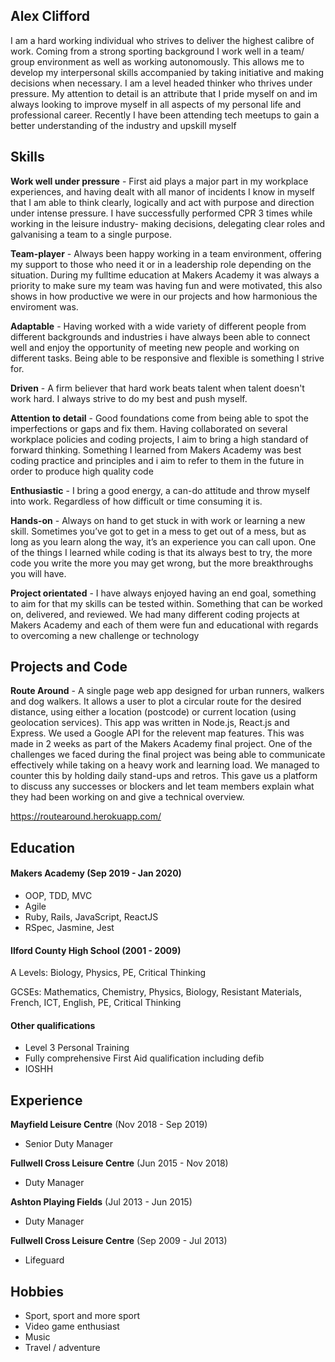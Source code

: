 ## Alex Clifford

I am a hard working individual who strives to deliver the highest calibre of work. Coming from a strong sporting background I work well in a team/ group environment as well as working autonomously. This allows me to develop my interpersonal skills accompanied by taking initiative and making decisions when necessary. I am a level headed thinker who thrives under pressure. My attention to detail is an attribute that I pride myself on and im always looking to improve myself in all aspects of my personal life and professional career. Recently I have been attending tech meetups to gain a better understanding of the industry and upskill myself

## Skills

**Work well under pressure** - First aid plays a major part in my workplace experiences, and having dealt with all manor of incidents I know in myself that I am able to think clearly, logically and act with purpose and direction under intense pressure. I have successfully performed CPR 3 times while working in the leisure industry- making decisions, delegating clear roles and galvanising a team to a single purpose.

**Team-player** - Always been happy working in a team environment, offering my support to those who need it or in a leadership role depending on the situation. During my fulltime education at Makers Academy it was always a priority to make sure my team was having fun and were motivated, this also shows in how productive we were in our projects and how harmonious the enviroment was.

**Adaptable** - Having worked with a wide variety of different people from different backgrounds and industries i have always been able to connect well and enjoy the opportunity of meeting new people and working on different tasks. Being able to be responsive and flexible is something I strive for.

**Driven** - A firm believer that hard work beats talent when talent doesn't work hard. I always strive to do my best and push myself.

**Attention to detail** - Good foundations come from being able to spot the imperfections or gaps and fix them. Having collaborated on several workplace policies and coding projects, I aim to bring a high standard of forward thinking. Something I learned from Makers Academy was best coding practice and principles and i aim to refer to them in the future in order to produce high quality code  

**Enthusiastic** - I bring a good energy, a can-do attitude and throw myself into work. Regardless of how difficult or time consuming it is.

**Hands-on** - Always on hand to get stuck in with work or learning a new skill. Sometimes you’ve got to get in a mess to get out of a mess, but as long as you learn along the way, it’s an experience you can call upon. One of the things I learned while coding is that its always best to try, the more code you write the more you may get wrong, but the more breakthroughs you will have. 

**Project orientated** - I have always enjoyed having an end goal, something to aim for that my skills can be tested within. Something that can be worked on, delivered, and reviewed. We had many different coding projects at Makers Academy and each of them were fun and educational with regards to overcoming a new challenge or technology

## Projects and Code

**Route Around** - A single page web app designed for urban runners, walkers and dog walkers. It allows a user to plot a circular route for the desired distance, using either a location (postcode) or current location (using geolocation services). This app was written in Node.js, React.js and Express. We used a Google API for the relevent map features. This was made in 2 weeks as part of the Makers Academy final project. One of the challenges we faced during the final project was being able to communicate effectively while taking on a heavy work and learning load. We managed to counter this by holding daily stand-ups and retros. This gave us a platform to discuss any successes or blockers and let team members explain what they had been working on and give a technical overview.

https://routearound.herokuapp.com/

## Education

#### Makers Academy (Sep 2019 - Jan 2020)

- OOP, TDD, MVC
- Agile
- Ruby, Rails, JavaScript, ReactJS
- RSpec, Jasmine, Jest

#### Ilford County High School (2001 - 2009)

A Levels: Biology, Physics, PE, Critical Thinking

GCSEs: Mathematics, Chemistry, Physics, Biology, Resistant Materials, French, ICT, English, PE, Critical Thinking

#### Other qualifications

- Level 3 Personal Training
- Fully comprehensive First Aid qualification including defib
- IOSHH

## Experience

**Mayfield Leisure Centre**  (Nov 2018 - Sep 2019)
- Senior Duty Manager

**Fullwell Cross Leisure Centre** (Jun 2015 - Nov 2018)   
- Duty Manager

**Ashton Playing Fields**  (Jul 2013 - Jun 2015)
- Duty Manager

**Fullwell Cross Leisure Centre**  (Sep 2009 - Jul 2013)
- Lifeguard

## Hobbies

- Sport, sport and more sport
- Video game enthusiast
- Music
- Travel / adventure

